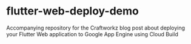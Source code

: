 # flutter-web-deploy-demo
Accompanying repository for the Craftworkz blog post about deploying your Flutter Web application to Google App Engine using Cloud Build
